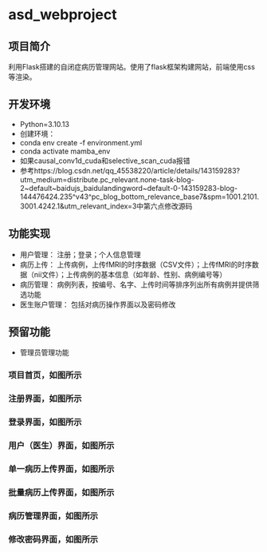 # asd_webproject

## 项目简介

利用Flask搭建的自闭症病历管理网站。使用了flask框架构建网站，前端使用css等渲染。

## 开发环境

- Python=3.10.13
- 创建环境：
- conda env create -f environment.yml
- conda activate mamba_env
- 如果causal_conv1d_cuda和selective_scan_cuda报错
- 参考https://blog.csdn.net/qq_45538220/article/details/143159283?utm_medium=distribute.pc_relevant.none-task-blog-2~default~baidujs_baidulandingword~default-0-143159283-blog-144476424.235^v43^pc_blog_bottom_relevance_base7&spm=1001.2101.3001.4242.1&utm_relevant_index=3中第六点修改源码

## 功能实现
- 用户管理： 注册；登录；个人信息管理
- 病历上传： 上传病例，上传fMRI的时序数据（CSV文件）；上传fMRI的时序数据（nii文件）；上传病例的基本信息（如年龄、性别、病例编号等）
- 病历管理： 病例列表，按编号、名字、上传时间等排序列出所有病例并提供筛选功能
- 医生账户管理： 包括对病历操作界面以及密码修改
## 预留功能
- 管理员管理功能

### 项目首页，如图所示 ![]()

### 注册界面，如图所示![]()

### 登录界面，如图所示![]()

### 用户（医生）界面，如图所示![]()

### 单一病历上传界面，如图所示![]()

### 批量病历上传界面，如图所示![]()

### 病历管理界面，如图所示![]()

### 修改密码界面，如图所示![]()

